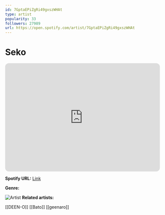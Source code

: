 ```yaml
---
id: 7GptaEPiZgRi49gxszWHAt
type: artist
popularity: 33
followers: 27989
url: https://open.spotify.com/artist/7GptaEPiZgRi49gxszWHAt
---
```

# Seko

<iframe style="border-radius:12px" src="https://open.spotify.com/embed/artist/7GptaEPiZgRi49gxszWHAt" width="100%" height="352" frameBorder="0" allowfullscreen="" allow="autoplay; clipboard-write; encrypted-media; fullscreen; picture-in-picture" loading="lazy"></iframe>

**Spotify URL:** [Link](https://open.spotify.com/artist/7GptaEPiZgRi49gxszWHAt)

**Genre:** 

![Artist](https://i.scdn.co/image/ab6761610000e5eb88db37dfbff862f07fd2263f)
**Related artists:**

[[DEEN-O]]
[[Bato]]
[[geenaro]]

